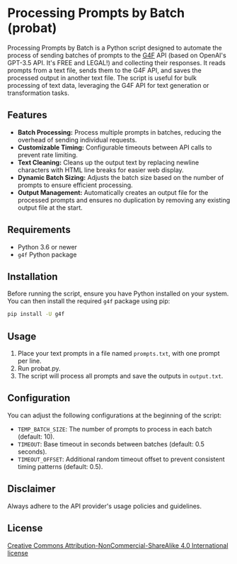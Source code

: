# Processing Prompts by Batch (probat)

Processing Prompts by Batch is a Python script designed to automate the process of sending batches of prompts to the [G4F](https://github.com/xtekky/gpt4free) API (based on OpenAI's GPT-3.5 API. It's FREE and LEGAL!) and collecting their responses. It reads prompts from a text file, sends them to the G4F API, and saves the processed output in another text file. The script is useful for bulk processing of text data, leveraging the G4F API for text generation or transformation tasks.

## Features

- **Batch Processing:** Process multiple prompts in batches, reducing the overhead of sending individual requests.
- **Customizable Timing:** Configurable timeouts between API calls to prevent rate limiting.
- **Text Cleaning:** Cleans up the output text by replacing newline characters with HTML line breaks for easier web display.
- **Dynamic Batch Sizing:** Adjusts the batch size based on the number of prompts to ensure efficient processing.
- **Output Management:** Automatically creates an output file for the processed prompts and ensures no duplication by removing any existing output file at the start.

## Requirements

- Python 3.6 or newer
- `g4f` Python package

## Installation

Before running the script, ensure you have Python installed on your system. You can then install the required `g4f` package using pip:

```bash
pip install -U g4f
```

## Usage

1. Place your text prompts in a file named `prompts.txt`, with one prompt per line.
2. Run probat.py.
3. The script will process all prompts and save the outputs in `output.txt`.

## Configuration

You can adjust the following configurations at the beginning of the script:

- `TEMP_BATCH_SIZE`: The number of prompts to process in each batch (default: 10).
- `TIMEOUT`: Base timeout in seconds between batches (default: 0.5 seconds).
- `TIMEOUT_OFFSET`: Additional random timeout offset to prevent consistent timing patterns (default: 0.5).


## Disclaimer

Always adhere to the API provider's usage policies and guidelines.

## License

[Creative Commons Attribution-NonCommercial-ShareAlike 4.0 International license](https://creativecommons.org/licenses/by-nc-sa/4.0/)
